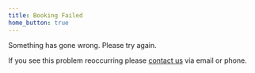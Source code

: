 ```yaml
---
title: Booking Failed
home_button: true
---
```


Something has gone wrong. Please try again.

If you see this problem reoccurring please [contact us](/contact-us/) via email
or phone.
